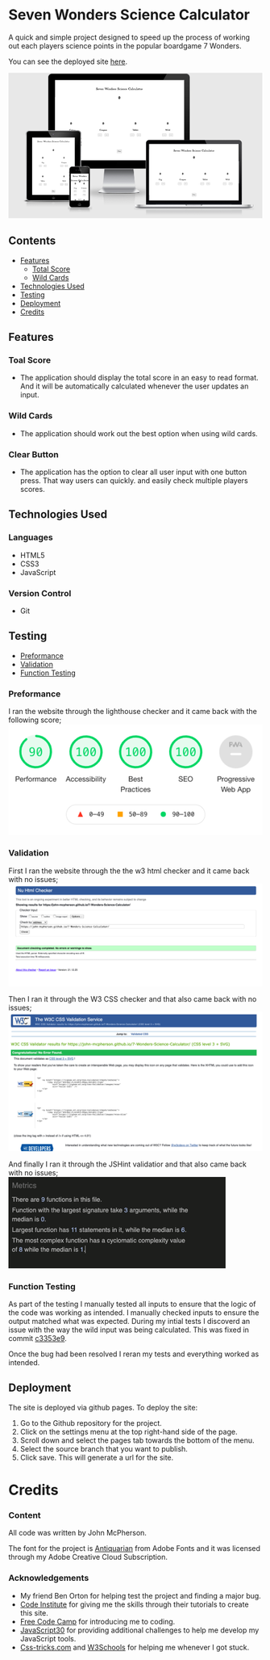 # **Seven Wonders Science Calculator**

A quick and simple project designed to speed up the process of working out each players science points in the popular boardgame 7 Wonders.

You can see the deployed site [here](https://john-mcpherson.github.io/7-Wonders-Science-Calculator/).

![Preview](./assets/imgs/readme/preview.png)

## **Contents**
* [Features](#features)
    * [Total Score](#total-score) 
    * [Wild Cards](#wild-cards) 
* [Technologies Used](technologies-used)
* [Testing](#testing)
* [Deployment](#deployment)
* [Credits](#credits)

## **Features**
### **Toal Score**
* The application should display the total score in an easy to read format. And it will be automatically calculated whenever the user updates an input.  

### **Wild Cards**
* The application should work out the best option when using wild cards. 

### **Clear Button**
* The application has the option to clear all user input with one button press. That way users can quickly. and easily check multiple players scores. 

## **Technologies Used**

### **Languages** 

* HTML5
* CSS3
* JavaScript

### **Version Control** 
* Git

## **Testing**
* [Preformance](#preformance)
* [Validation](#validation)
* [Function Testing](#function-testing)

### **Preformance**

I ran the website through the lighthouse checker and it came back with the following score;
![CSS](./assets/imgs/readme/lighthouse.png)

### **Validation**

First I ran the website through the the w3 html checker and it came back with no issues;
![CSS](./assets/imgs/readme/w3-html-checker.png)

Then I ran it through the W3 CSS checker and that also came back with no issues; 
![CSS](./assets/imgs/readme/w3-css-checker.png)

And finally I ran it through the JSHint validatior and that also came back with no issues; 
![JSHint](./assets/imgs/readme/jshint-validator.png)

### **Function Testing**

As part of the testing I manually tested all inputs to ensure that the logic of the code was working as intended. I manually checked inputs to ensure the output matched what was expected. During my intial tests I discoverd an issue with the way the wild input was being calculated. This was fixed in commit [c3353e9](https://github.com/John-McPherson/7-Wonders-Science-Calculator/blob/1f9e59e7efd799d67f4d9464f7123ca672f5c780/assets/js/script.js). 

Once the bug had been resolved I reran my tests and everything worked as intended. 

## **Deployment**

The site is deployed via github pages. To deploy the site:

1. Go to the Github repository for the project.
2. Click on the settings menu at the top right-hand side of the page. 
3. Scroll down and select the pages tab towards the bottom of the menu. 
4. Select the source branch that you want to publish. 
5. Click save. This will generate a url for the site.  

# **Credits**

### **Content**

All code was written by John McPherson. 

The font for the project is [Antiquarian](https://fonts.adobe.com/fonts/antiquarian#fonts-section) from Adobe Fonts and it was licensed through my Adobe Creative Cloud Subscription. 

### **Acknowledgements** 

* My friend Ben Orton for helping test the project and finding a major bug. 
* [Code Institute](https://codeinstitute.net/) for giving me the skills through their tutorials to create this site. 
* [Free Code Camp](https://www.freecodecamp.org/) for introducing me to coding. 
* [JavaScript30]( https://javascript30.com/) for providing additional challenges to help me develop my JavaScript tools. 
* [Css-tricks.com](https://css-tricks.com/) and [W3Schools](https://www.w3schools.com/) for helping me whenever I got stuck. 






